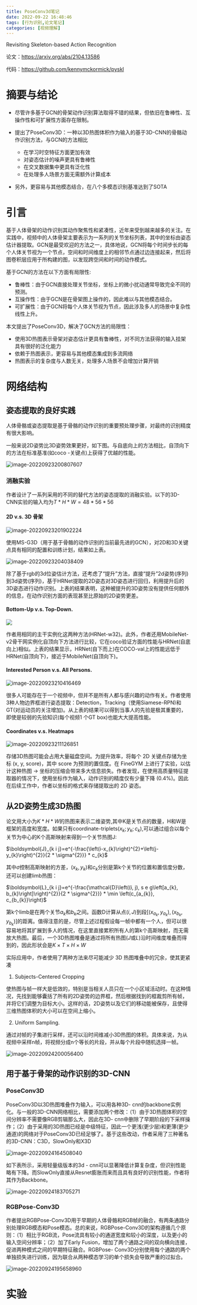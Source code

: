 ```yaml
---
title: PoseConv3d笔记
date: 2022-09-22 16:48:46
tags: [行为识别,论文笔记]
categories: [视频理解]
---
```


Revisiting Skeleton-based Action Recognition

论文：https://arxiv.org/abs/2104.13586

代码：https://github.com/kennymckormick/pyskl

# 摘要与结论

- 尽管许多基于GCN的骨架动作识别算法取得不错的结果，但依旧在鲁棒性、互操作性和可扩展性方面存在限制。
- 提出了PoseConv3D：一种以3D热图体积作为输入的基于3D-CNN的骨骼动作识别方法，与GCN的方法相比
  - 在学习时空特征方面更加有效
  - 对姿态估计的噪声更具有鲁棒性
  - 在交叉数据集中更具有泛化性
  - 在处理多人场景方面无需额外计算成本

- 另外，更容易与其他模态结合，在八个多模态识别基准达到了SOTA

# 引言

基于人体骨架的动作识别其动作聚焦性和紧凑性，近年来受到越来越多的关注。在实践中，视频中的人体骨架主要表示为一系列的关节坐标列表，其中的坐标由姿态估计器提取。GCN是最受欢迎的方法之一，具体地说，GCN将每个时间步长的每个人体关节视为一个节点，空间和时间维度上的相邻节点通过边连接起来，然后将图卷积层应用于所构建的图，以发现跨空间和时间的动作模式。

基于GCN的方法在以下方面有局限性:

- 鲁棒性：由于GCN直接处理关节坐标，坐标上的微小扰动通常导致完全不同的预测。
- 互操作性：由于GCN是在骨架图上操作的，因此难以与其他模态结合。
- 可扩展性：由于GCN将每个人体关节视为节点，因此涉及多人的场景中复杂性线性上升。

本文提出了PoseConv3D，解决了GCN方法的局限性：

- 使用3D热图表示骨架对姿态估计更具有鲁棒性，对不同方法获得的输入挂架具有很好的泛化能力
- 依赖于热图表示，更容易与其他模态集成到多流网络
- 热图表示的复杂度与人数无关，处理多人场景不会增加计算开销

# 网络结构

## 姿态提取的良好实践

人体骨骼或姿态提取是基于骨骼的动作识别的重要预处理步骤，对最终的识别精度有很大影响。

一般来说2D姿势比3D姿势效果更好，如下图。与自底向上的方法相比，自顶向下的方法在标准基准(如coco -关键点)上获得了优越的性能。

![image-20220923200807607](https://raw.githubusercontent.com/yic666/Blogimg/master/image-20220923200807607.png)

### 消融实验

作者设计了一系列采用的不同的替代方法的姿态提取的消融实验。以下的3D-CNN实验的输入均为$T*H*W=48*56*56$

#### 2D v.s. 3D 骨架

![image-20220923201902224](https://raw.githubusercontent.com/yic666/Blogimg/master/image-20220923201902224.png)

使用MS-G3D（用于基于骨骼的动作识别的当前最先进的GCN），对2D和3D关键点具有相同的配置和训练计划，结果如上表。

![image-20220923204038409](https://raw.githubusercontent.com/yic666/Blogimg/master/image-20220923204038409.png)

除了基于rgb的3d位姿估计方法，还考虑了“提升”方法，直接“提升”2d姿势(序列)到3d姿势(序列)，基于HRNet提取的2D姿态对3D姿态进行回归，利用提升后的3D姿态进行动作识别。上表的结果表明，这种被提升的3D姿势没有提供任何额外的信息，在动作识别方面的表现甚至比原始的2D姿势更差。

#### Bottom-Up v.s. Top-Down.

![](https://raw.githubusercontent.com/yic666/Blogimg/master/image-20220923210128369.png)

作者用相同的主干实例化这两种方法(HRNet-w32)。此外，作者还用MobileNet-v2骨干网实例化自顶向下方法进行比较，它在coco验证方面的性能与HRNet(自底向上)相似。上表的结果显示，HRNet(自下而上)在COCO-val上的性能远低于HRNet(自顶向下)，接近于MobileNet(自顶向下)。

#### Interested Person v.s. All Persons.

![image-20220923210416469](https://raw.githubusercontent.com/yic666/Blogimg/master/image-20220923210416469.png)

很多人可能存在于一个视频中，但并不是所有人都与感兴趣的动作有关。作者使用3种人物边界框进行姿态提取：Detection，Tracking（使用Siamese-RPN)和GT(对运动员的关注增加)。从上表的结果可以得到当事人的先验是极其重要的，即使是较弱的先验知识(每个视频1 个GT box)也能大大提高性能。

#### Coordinates v.s. Heatmaps

![image-20220923211126851](https://raw.githubusercontent.com/yic666/Blogimg/master/image-20220923211126851.png)

存储3D热图可能会占用大量磁盘空间。为提升效率，将每个 2D 关键点存储为坐标 (x, y, score)，其中 score 为预测的置信度。在 FineGYM 上进行了实验，以估计这种热图 → 坐标的压缩会带来多大信息损失。作者发现，在使用高质量特征提取器的情况下，使用坐标作为输入，动作识别的精度仅有少量下降 (0.4%)。因此在后续工作中，作者以坐标的格式来存储提取出的 2D 姿态。

## 从2D姿势生成3D热图

论文用大小为$K*H*W$的热图来表示二维姿势,其中K是关节点的数量，H和W是框架的高度和宽度。如果只有coordinate-triplets$(x_k; y_k; c_k)$,可以通过组合以每个关节为中心的K个高斯映射来得到一个关节热图J:

$\boldsymbol{J}_{k i j}=e^{-\frac{\left(i-x_{k}\right)^{2}+\left(j-y_{k}\right)^{2}}{2 * \sigma^{2}}} * c_{k}$

其中$\sigma$控制高斯映射的方差，$(x_k, y_k)$和$c_k$分别是第k个关节的位置和置信度分数，还可以创建limb热图：

$\boldsymbol{L}_{k i j}=e^{-\frac{\mathcal{D}\left((i, j), s e g\left[a_{k}, b_{k}\right]\right)^{2}}{2 * \sigma^{2}}} * \min \left(c_{a_{k}}, c_{b_{k}}\right)$

第k个limb是在两个关节$a_k$和$b_k$之间。函数D计算从点$(i,J)$到段$\left[\left(x_{a_{k}}, y_{a_{k}}\right),\left(x_{b_{k}}, y_{b_{k}}\right)\right]$的距离。值得注意的是，尽管上述过程假设每一帧中都有一个人，但可以很容易地将其扩展到多人的情况，在这里直接累积所有人的第k个高斯映射，而无需放大热图。最后，一个3D热图堆叠是通过将所有热图($J$或$L$)沿时间维度堆叠而得到的，因此形状会是$K \times T \times H \times W$

实际应用中，作者使用了两种方法来尽可能减少 3D 热图堆叠中的冗余，使其更紧凑

1. Subjects-Centered Cropping

使热图与帧一样大是低效的，特别是当相关人员只在一个小区域活动时。在这种情况，先找到能够囊括了所有的2D姿势的边界框，然后根据找到的框裁剪所有帧，并将它们调整为目标大小。这样的话，2D姿势以及它们的移动能被保存，且使得三维热图体积的大小可以在空间上缩小。

2. Uniform Sampling.

通过对帧的子集进行采样，还可以沿时间维减小3D热图的体积。具体来说，为从视频中采样n帧，将视频分成n个等长的片段，并从每个片段中随机选择一帧。

![image-20220924200056400](https://raw.githubusercontent.com/yic666/Blogimg/master/image-20220924200056400.png)

## 用于基于骨架的动作识别的3D-CNN

### PoseConv3D

PoseConv3D以3D热图堆叠作为输入，可以用各种3D- cnn的backbone实例化。与一般的3D-CNN网络相比，需要添加两个修改：（1）由于3D热图体积的空间分辨率不需要像RGB剪辑那么大，因此在3D- cnn中删除了早期阶段的下采样操作；（2）由于采用的3D热图已经是中级特征，因此一个更浅(更少层)和更薄(更少通道)的网络对于PoseConv3D已经足够了。基于这些改动，作者采用了三种著名的3D-CNN：C3D，SlowOnly和X3D

![image-20220924164508040](https://raw.githubusercontent.com/yic666/Blogimg/master/image-20220924164508040.png)

如下表所示，采用轻量级版本的3d - cnn可以显著降低计算复杂度，但识别性能略有下降。而SlowOnly直接从Resnet膨胀而来而且具有良好的识别性能，作者将其作为Backbone。

![image-20220924183705271](https://raw.githubusercontent.com/yic666/Blogimg/master/image-20220924183705271.png)

### RGBPose-Conv3D

作者提出RGBPose-Conv3D用于早期的人体骨骼和RGB帧的融合，有两条通路分别处理RGB模态和Pose模态。总的来说，RGBPose-Conv3D的架构遵循几个原则：（1）相比于RGB流，Pose流具有较小的通道宽度和较小的深度，以及更小的输入空间分辨率；（2）加了Early Fusion，增加了两个通路之间的双向横向连接，促进两种模式之间的早期特征融合。RGBPose- Conv3D分别使用每个通路的两个单独损失进行训练，因为联合从两种模态学习的单个损失会导致严重的过拟合。

![image-20220924195658960](https://raw.githubusercontent.com/yic666/Blogimg/master/image-20220924195658960.png)

# 实验
